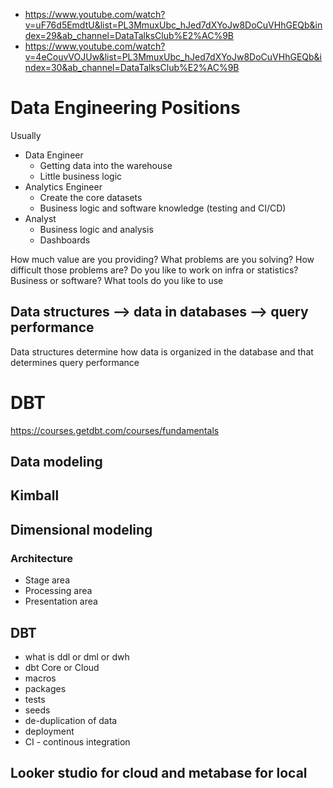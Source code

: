 * https://www.youtube.com/watch?v=uF76d5EmdtU&list=PL3MmuxUbc_hJed7dXYoJw8DoCuVHhGEQb&index=29&ab_channel=DataTalksClub%E2%AC%9B
* https://www.youtube.com/watch?v=4eCouvVOJUw&list=PL3MmuxUbc_hJed7dXYoJw8DoCuVHhGEQb&index=30&ab_channel=DataTalksClub%E2%AC%9B
  
# Data Engineering Positions

Usually
- Data Engineer
    - Getting data into the warehouse
    - Little business logic
- Analytics Engineer
    - Create the core datasets
    - Business logic and software knowledge (testing and CI/CD)
- Analyst
    - Business logic and analysis
    - Dashboards

How much value are you providing?
What problems are you solving?
How difficult those problems are?
Do you like to work on infra or statistics? Business or software? What tools do you like to use

## Data structures --> data in databases --> query performance

Data structures determine how data is organized in the database and that determines query performance

# DBT

https://courses.getdbt.com/courses/fundamentals

## Data modeling

## Kimball

## Dimensional modeling

### Architecture

- Stage area
- Processing area
- Presentation area

## DBT
- what is ddl or dml or dwh
- dbt Core or Cloud
- macros
- packages
- tests
- seeds
- de-duplication of data
- deployment
- CI - continous integration

## Looker studio for cloud and metabase for local